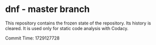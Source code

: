 # dnf - master branch

This repository contains the frozen state of the repository.
Its history is cleared. It is used only for static code
analysis with Codacy.

Commit Time: 1729127728